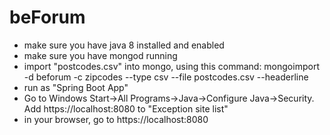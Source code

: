 beForum
=======
- make sure you have java 8 installed and enabled
- make sure you have mongod running
- import "postcodes.csv" into mongo, using this command:
  mongoimport -d beforum -c zipcodes --type csv --file postcodes.csv --headerline
- run as "Spring Boot App"
- Go to Windows Start->All Programs->Java->Configure Java->Security.
  Add https://localhost:8080 to "Exception site list"
- in your browser, go to https://localhost:8080